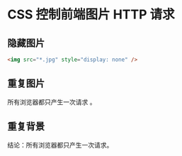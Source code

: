 # CSS 控制前端图片 HTTP 请求

## 隐藏图片

```html
<img src="*.jpg" style="display: none" />
```

## 重复图片

所有浏览器都只产生一次请求 。

## 重复背景

结论：所有浏览器都只产生一次请求。
